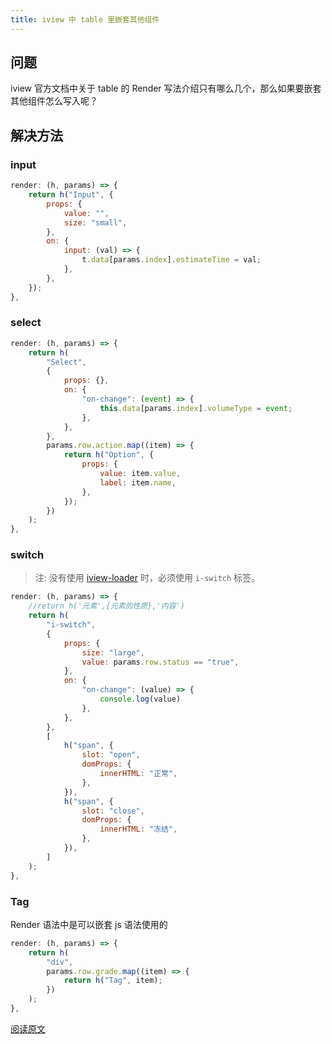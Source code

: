 ```yaml
---
title: iview 中 table 里嵌套其他组件
---
```


## 问题

iview 官方文档中关于 table 的 Render 写法介绍只有哪么几个，那么如果要嵌套其他组件怎么写入呢？

## 解决方法

### input

```js
render: (h, params) => {
	return h("Input", {
		props: {
			value: "",
			size: "small",
		},
		on: {
			input: (val) => {
				t.data[params.index].estimateTime = val;
			},
		},
	});
},
```

### select

```js
render: (h, params) => {
	return h(
		"Select",
		{
			props: {},
			on: {
				"on-change": (event) => {
					this.data[params.index].volumeType = event;
				},
			},
		},
		params.row.action.map((item) => {
			return h("Option", {
				props: {
					value: item.value,
					label: item.name,
				},
			});
		})
	);
},
```

### switch

> 注: 没有使用 [iview-loader](https://www.iviewui.com/docs/guide/iview-loader) 时，必须使用 `i-switch` 标签。

```js
render: (h, params) => {
	//return h('元素',{元素的性质},'内容')
	return h(
		"i-switch",
		{
			props: {
				size: "large",
				value: params.row.status == "true",
			},
			on: {
				"on-change": (value) => {
					console.log(value)
				},
			},
		},
		[
			h("span", {
				slot: "open",
				domProps: {
					innerHTML: "正常",
				},
			}),
			h("span", {
				slot: "close",
				domProps: {
					innerHTML: "冻结",
				},
			}),
		]
	);
},
```

### Tag

Render 语法中是可以嵌套 js 语法使用的

```js
render: (h, params) => {
	return h(
		"div",
		params.row.grade.map((item) => {
			return h("Tag", item);
		})
	);
},
```

[阅读原文](https://blog.csdn.net/weixin_42981419/article/details/86162561)